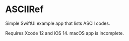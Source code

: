 # ASCIIRef

Simple SwiftUI example app that lists ASCII codes.

Requires Xcode 12 and iOS 14.  macOS app is incomplete.
